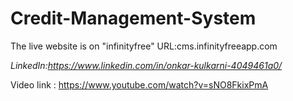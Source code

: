 # Credit-Management-System

The live website is on "infinityfree"
URL:cms.infinityfreeapp.com

*LinkedIn:https://www.linkedin.com/in/onkar-kulkarni-4049461a0/*

Video link : https://www.youtube.com/watch?v=sNO8FkixPmA
